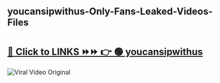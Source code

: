 
 ## youcansipwithus-Only-Fans-Leaked-Videos-Files

# <h2><a href="https://mediaupload.pro?youcansipwithus">🔗 Click to LINKS ⏩⏩ 👉 🟢 youcansipwithus </a></h2>

<a href="https://mediaupload.pro?youcansipwithus" rel="nofollow" data-target="animated-image.originalLink"><img src="https://i.ibb.co.com/xMMVF88/686577567.gif" alt="Viral Video Original" style="max-width: 100%; display: inline-block;" data-target="animated-image.originalImage"></a>
